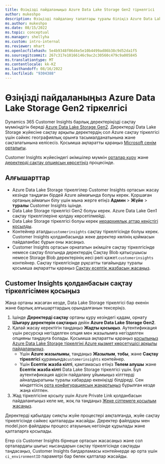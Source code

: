 ```yaml
---
title: Өзіңізді пайдаланыңыз Azure Data Lake Storage Gen2 тіркелгісі
author: mukeshpo
description: Өзіңізді пайдалану талаптары туралы біліңіз Azure Data Lake Storage Customer Insights деректерін сақтауға арналған тіркелгі.
ms.author: mukeshpo
ms.date: 08/15/2022
ms.topic: conceptual
ms.manager: shellyha
ms.custom: intro-internal
ms.reviewer: mhart
ms.openlocfilehash: 5e4b9348f06d4e5e10b4499ad86b38c9d52da1f5
ms.sourcegitcommit: 267c317e10166146c9ac2c30560c479c9a005845
ms.translationtype: MT
ms.contentlocale: kk-KZ
ms.lasthandoff: 08/16/2022
ms.locfileid: "9304388"
---
```

# <a name="use-your-own-azure-data-lake-storage-gen2-account"></a>Өзіңізді пайдаланыңыз Azure Data Lake Storage Gen2 тіркелгісі

Dynamics 365 Customer Insights барлық деректеріңізді сақтау мүмкіндігін береді [Azure Data Lake Storage Gen2](/azure/storage/blobs/data-lake-storage-introduction). Деректерді Data Lake Storage жүйесіне сақтау арқылы деректердің сол Azure сақтау тіркелгісі үшін сәйкес географиялық орынға тасымалданатынына және сақталатынына келісесіз. Қосымша ақпаратты қараңыз [Microsoft сенім орталығы](https://www.microsoft.com/trust-center).

Customer Insights жүйесіндегі әкімшілер мүмкін [орталар құру](create-environment.md) және [деректерді сақтау опциясын көрсетіңіз](create-environment.md#step-2-configure-data-storage) процесінде.

## <a name="prerequisites"></a>Алғышарттар

- Azure Data Lake Storage тіркелгілер Customer Insights ортасын жасау кезінде таңдаған бірдей Azure аймағында болуы керек. Қоршаған ортаның аймағын білу үшін мына жерге өтіңіз **Админ** > **Жүйе** > **туралы** Customer Insights ішінде.
- Data Lake Storage тіркелгісі Gen2 болуы керек. Azure Data Lake Gen1 сақтау тіркелгілеріне қолдау көрсетілмейді.
- Data Lake Storage тіркелгісі болуы керек [иерархиялық аттар кеңістігі қосылды](/azure/storage/blobs/data-lake-storage-namespace).
- Контейнер аталды`customerinsights` сақтау тіркелгісінде болуы керек. Customer Insights қолданбасында жеке деректер көлінің қоймасын пайдаланбас бұрын оны жасаңыз.
- Customer Insights ортасын орнататын әкімшіге сақтау тіркелгісінде немесе сақтау блогында деректердің Сақтау Blob қатысушысы немесе Storage Blob деректерінің иесі рөлі қажет.`customerinsights` контейнер. Сақтау тіркелгісінде рұқсатты тағайындау туралы қосымша ақпаратты қараңыз [Сақтау есептік жазбасын жасаңыз](/azure/storage/common/storage-account-create?toc=%2Fazure%2Fstorage%2Fblobs%2Ftoc.json&tabs=azure-portal).

## <a name="connect-customer-insights-with-your-storage-account"></a>Customer Insights қолданбасын сақтау тіркелгісімен қосыңыз

Жаңа ортаны жасаған кезде, Data Lake Storage тіркелгісі бар екенін және барлық алғышарттардың орындалғанын тексеріңіз.

1. Ішінде **Деректерді сақтау** ортаны құру кезіндегі қадам, орнату **Шығару деректерін сақтаңыз** дейін **Azure Data Lake Storage Gen2**.
1. Қалай жасау керектігін таңдаңыз **Жадты қосыңыз**. Аутентификация үшін ресурсқа негізделген опция мен жазылымға негізделген опцияны таңдауға болады. Қосымша ақпаратты қараңыз [қосылыңыз Azure Data Lake Storage тіркелгіні Azure қызмет көрсетушісі арқылы пайдаланыңыз](connect-service-principal.md).
   - Үшін **Azure жазылымы**, таңдаңыз **Жазылым**, **тобы**, және **Сақтау тіркелгісі** құрамында`customerinsights` контейнер.
   - Үшін **Есептік жазба кілті**, қамтамасыз етіңіз **Төлем алушы** және **Есептік жазба кілті** Data Lake Storage тіркелгісі үшін. Бұл аутентификация әдісін пайдалану ұйымыңыз кілттерді айналдыратыны туралы хабардар екеніңізді білдіреді. Сен міндеттісің [орта конфигурациясын жаңартыңыз](manage-environments.md#edit-an-existing-environment) бұрылған кезде жаңа кілтпен.
1. Жад тіркелгісіне қосылу үшін Azure Private Link қолданбасын пайдаланғыңыз келе ме, жоқ па таңдаңыз [Жеке сілтемеге қосылым жасаңыз](security-overview.md#set-up-an-azure-private-link).

Деректерді қабылдау сияқты жүйе процестері аяқталғанда, жүйе сақтау тіркелгісінде сәйкес қалталарды жасайды. Деректер файлдары мен model.json файлдары процесс атауының негізінде құрылады және қалталарға қосылады.

Егер сіз Customer Insights бірнеше ортасын жасасаңыз және сол орталардағы шығыс нысандарын сақтау тіркелгісінде сақтауды таңдасаңыз, Customer Insights бағдарламасы контейнерде әр орта үшін `ci_environmentID` параметрі бар бөлек қалталар жасайды.
